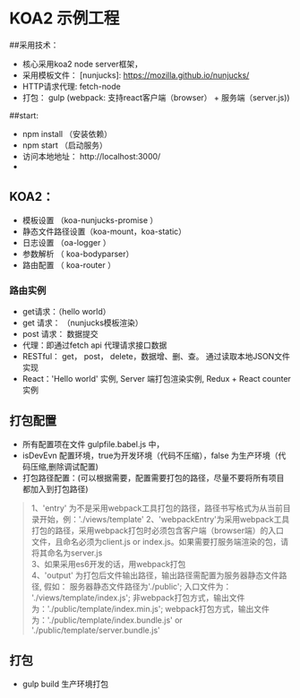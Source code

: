 # KOA2 示例工程

##采用技术：
 - 核心采用koa2 node server框架，
 - 采用模板文件： [nunjucks]: https://mozilla.github.io/nunjucks/
 - HTTP请求代理: fetch-node
 - 打包： gulp (webpack: 支持react客户端（browser） + 服务端（server.js))
 

##start:
 - npm install （安装依赖）
 - npm start （启动服务）
 - 访问本地地址： http://localhost:3000/
 - 

## KOA2：
 - 模板设置 （koa-nunjucks-promise ）
 - 静态文件路径设置（koa-mount，koa-static） 
 - 日志设置 （oa-logger ）
 - 参数解析 （ koa-bodyparser）
 - 路由配置 （ koa-router ）
 
 
 ### 路由实例
 - get请求：（hello world）
 - get 请求： （nunjucks模板渲染）
 - post 请求： 数据提交
 - 代理：即通过fetch api 代理请求接口数据
 - RESTful： get， post， delete，数据增、删、查。 通过读取本地JSON文件实现
 - React：'Hello world' 实例, Server 端打包渲染实例, Redux + React counter 实例
 

## 打包配置
  - 所有配置项在文件 gulpfile.babel.js 中，
  - isDevEvn 配置环境，true为开发环境（代码不压缩），false 为生产环境（代码压缩,删除调试配置)
  - 打包路径配置：(可以根据需要，配置需要打包的路径，尽量不要将所有项目都加入到打包路径)


  >  1、'entry' 为不是采用webpack工具打包的路径，路径书写格式为从当前目录开始，例：'./views/template'
  >  2、'webpackEntry'为采用webpack工具打包的路径，采用webpack打包时必须包含客户端（browser端）的入口文件，且命名必须为client.js or index.js。如果需要打服务端渲染的包，请将其命名为server.js  
  >  3、如果采用es6开发的话，用webpack打包      
  >  4、'output' 为打包后文件输出路径，输出路径需配置为服务器静态文件路径, 假如： 服务器静态文件路径为'./public'; 入口文件为： './views/template/index.js'; 非webpack打包方式，输出文件为：'./public/template/index.min.js'; webpack打包方式，输出文件为：'./public/template/index.bundle.js' or './public/template/server.bundle.js'

## 打包
 - gulp build 生产环境打包


